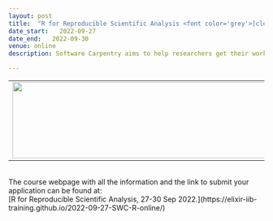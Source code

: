 ```yaml
---
layout: post
title:  "R for Reproducible Scientific Analysis <font color='grey'>[closed]</font>"
date_start:   2022-09-27
date_end:   2022-09-30
venue: online
description: Software Carpentry aims to help researchers get their work done in less time and with less pain by teaching them basic research computing skills. This hands-on workshop will cover basic computing concepts and tools, including program design, data management, data visualization, and task automation using R and RStudio software environment. Participants will be encouraged to help one another and to apply what they have learned to their own research problems.

---
```


<table border="0">
<tr>
	<td><a href="https://elixir-iib-training.github.io/2022-09-27-SWC-R-online/"><img src="../../../img/Logo_SWC_Elixir.png" height="150" width="600"></a>
	</td>
</tr>
</table>

<br>
The course webpage with all the information and the link to submit your application can be found at:<br>
[R for Reproducible Scientific Analysis,  27-30 Sep 2022.](https://elixir-iib-training.github.io/2022-09-27-SWC-R-online/)
